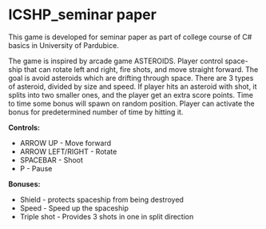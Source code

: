 # ICSHP_seminar paper

This game is developed for seminar paper as part of college course of C# basics in University of Pardubice.

The game is inspired by arcade game ASTEROIDS. Player control space-ship that can rotate left and right, fire shots, and move straight forward. The goal is avoid asteroids which are drifting through space. There are 3 types of asteroid, divided by size and speed. If player hits an asteroid with shot, it splits into two smaller ones, and the player get an extra score points. Time to time some bonus will spawn on random position. Player can activate the bonus for predetermined number of time by hitting it.

**Controls:**
- ARROW UP - Move forward
- ARROW LEFT/RIGHT - Rotate
- SPACEBAR - Shoot
- P - Pause

**Bonuses:**
- Shield - protects spaceship from being destroyed
- Speed - Speed up the spaceship
- Triple shot - Provides 3 shots in one in split direction
